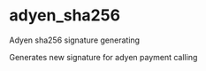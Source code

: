 # adyen_sha256
Adyen sha256 signature generating 



Generates new signature for adyen payment calling  
